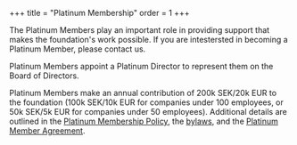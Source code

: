 +++
title = "Platinum Membership"
order = 1
+++

The Platinum Members play an important role in providing support that makes the foundation's work possible. If you are intestersted in becoming a Platinum Member, please contact us.

Platinum Members appoint a Platinum Director to represent them on the Board of Directors.

Platinum Members make an annual contribution of 200k SEK/20k EUR to the foundation (100k SEK/10k EUR for companies under 100 employees, or 50k SEK/5k EUR for companies under 50 employees). Additional details are outlined in the [Platinum Membership Policy](/legal/platinum-policy/), the [bylaws](/legal/bylaws/), and the [Platinum Member Agreement](/legal/platinum-agreement/).
